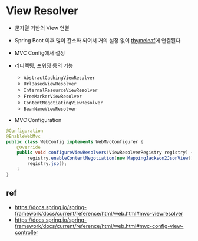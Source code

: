 # View Resolver
- 문자열 기반의 View 연결
- Spring Boot 이후 많이 간소화 되어서 거의 설정 없이 [thymeleaf](/mib/spring/thymeleaf)에 연결된다.
- MVC Config에서 설정
- 리디렉팅, 포워딩 등의 기능
  - `AbstractCachingViewResolver`
  - `UrlBasedViewResolver`
  - `InternalResourceViewResolver`
  - `FreeMarkerViewResolver`
  - `ContentNegotiatingViewResolver`
  - `BeanNameViewResolver`

- MVC Configuration
```java
@Configuration
@EnableWebMvc
public class WebConfig implements WebMvcConfigurer {
    @Override
    public void configureViewResolvers(ViewResolverRegistry registry) {
        registry.enableContentNegotiation(new MappingJackson2JsonView());
        registry.jsp();
    }
}
```

## ref
- https://docs.spring.io/spring-framework/docs/current/reference/html/web.html#mvc-viewresolver
- https://docs.spring.io/spring-framework/docs/current/reference/html/web.html#mvc-config-view-controller

